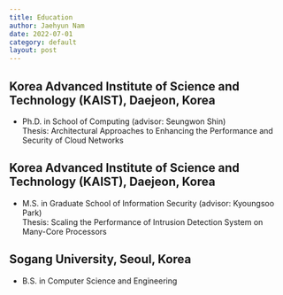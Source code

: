 ```yaml
---
title: Education
author: Jaehyun Nam
date: 2022-07-01
category: default
layout: post
---
```


## Korea Advanced Institute of Science and Technology (KAIST), Daejeon, Korea

- Ph.D. in School of Computing (advisor: Seungwon Shin)  
	Thesis: Architectural Approaches to Enhancing the Performance and Security of Cloud Networks

## Korea Advanced Institute of Science and Technology (KAIST), Daejeon, Korea

- M.S. in Graduate School of Information Security (advisor: Kyoungsoo Park)  
  Thesis: Scaling the Performance of Intrusion Detection System on Many-Core Processors

## Sogang University, Seoul, Korea

- B.S. in Computer Science and Engineering
